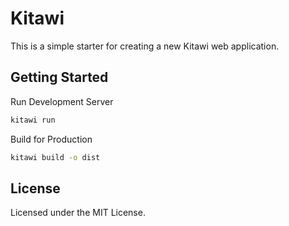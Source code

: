 # Kitawi

This is a simple starter for  creating a new Kitawi web application.

## Getting Started

Run Development Server

```bash
kitawi run
```

Build for Production

```bash
kitawi build -o dist
```

## License

Licensed under the MIT License.
